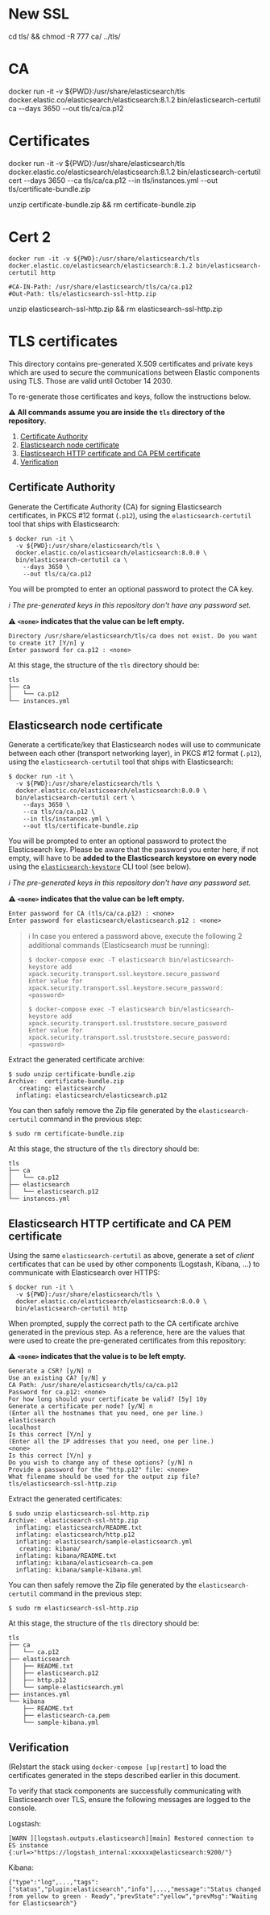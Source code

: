 # New SSL

cd tls/  && chmod -R 777 ca/ ../tls/

# CA
docker run -it -v ${PWD}:/usr/share/elasticsearch/tls docker.elastic.co/elasticsearch/elasticsearch:8.1.2 bin/elasticsearch-certutil ca --days 3650 --out tls/ca/ca.p12

# Certificates
docker run -it -v ${PWD}:/usr/share/elasticsearch/tls docker.elastic.co/elasticsearch/elasticsearch:8.1.2 bin/elasticsearch-certutil cert --days 3650 --ca tls/ca/ca.p12 --in tls/instances.yml --out tls/certificate-bundle.zip

unzip certificate-bundle.zip && rm certificate-bundle.zip

# Cert 2
```
docker run -it -v ${PWD}:/usr/share/elasticsearch/tls docker.elastic.co/elasticsearch/elasticsearch:8.1.2 bin/elasticsearch-certutil http

#CA-IN-Path: /usr/share/elasticsearch/tls/ca/ca.p12
#Out-Path: tls/elasticsearch-ssl-http.zip
```

unzip elasticsearch-ssl-http.zip && rm elasticsearch-ssl-http.zip



# TLS certificates

This directory contains pre-generated X.509 certificates and private keys which are used to secure the communications
between Elastic components using TLS. Those are valid until October 14 2030.

To re-generate those certificates and keys, follow the instructions below.

**:warning: All commands assume you are inside the `tls` directory of the repository.**

1. [Certificate Authority](#certificate-authority)
1. [Elasticsearch node certificate](#elasticsearch-node-certificate)
1. [Elasticsearch HTTP certificate and CA PEM certificate](#elasticsearch-http-certificate-and-ca-pem-certificate)
1. [Verification](#verification)

## Certificate Authority

Generate the Certificate Authority (CA) for signing Elasticsearch certificates, in PKCS #12 format (`.p12`), using the
`elasticsearch-certutil` tool that ships with Elasticsearch:

```none
$ docker run -it \
  -v ${PWD}:/usr/share/elasticsearch/tls \
  docker.elastic.co/elasticsearch/elasticsearch:8.0.0 \
  bin/elasticsearch-certutil ca \
    --days 3650 \
    --out tls/ca/ca.p12
```

You will be prompted to enter an optional password to protect the CA key.

*:information_source: The pre-generated keys in this repository don't have any password set.*

**:warning: `<none>` indicates that the value can be left empty.**

```none
Directory /usr/share/elasticsearch/tls/ca does not exist. Do you want to create it? [Y/n] y
Enter password for ca.p12 : <none>
```

At this stage, the structure of the `tls` directory should be:

```tree
tls
├── ca
│   └── ca.p12
└── instances.yml
```

## Elasticsearch node certificate

Generate a certificate/key that Elasticsearch nodes will use to communicate between each other (transport networking
layer), in PKCS #12 format (`.p12`), using the `elasticsearch-certutil` tool that ships with Elasticsearch:

```none
$ docker run -it \
  -v ${PWD}:/usr/share/elasticsearch/tls \
  docker.elastic.co/elasticsearch/elasticsearch:8.0.0 \
  bin/elasticsearch-certutil cert \
    --days 3650 \
    --ca tls/ca/ca.p12 \
    --in tls/instances.yml \
    --out tls/certificate-bundle.zip
```

You will be prompted to enter an optional password to protect the Elasticsearch key. Please be aware that the password
you enter here, if not empty, will have to be **added to the Elasticsearch keystore on every node** using the
[`elasticsearch-keystore`][es-keystore] CLI tool (see below).

*:information_source: The pre-generated keys in this repository don't have any password set.*

**:warning: `<none>` indicates that the value can be left empty.**

```none
Enter password for CA (tls/ca/ca.p12) : <none>
Enter password for elasticsearch/elasticsearch.p12 : <none>
```

> :information_source: In case you entered a password above, execute the following 2 additional commands (Elasticsearch
> *must* be running):
>
> ```console
> $ docker-compose exec -T elasticsearch bin/elasticsearch-keystore add xpack.security.transport.ssl.keystore.secure_password
> Enter value for xpack.security.transport.ssl.keystore.secure_password: <password>
> ```
>
> ```console
> $ docker-compose exec -T elasticsearch bin/elasticsearch-keystore add xpack.security.transport.ssl.truststore.secure_password
> Enter value for xpack.security.transport.ssl.truststore.secure_password: <password>
> ```

Extract the generated certificate archive:

```console
$ sudo unzip certificate-bundle.zip
Archive:  certificate-bundle.zip
   creating: elasticsearch/
  inflating: elasticsearch/elasticsearch.p12
```

You can then safely remove the Zip file generated by the `elasticsearch-certutil` command in the previous step:

```console
$ sudo rm certificate-bundle.zip
```

At this stage, the structure of the `tls` directory should be:

```tree
tls
├── ca
│   └── ca.p12
├── elasticsearch
│   └── elasticsearch.p12
└── instances.yml
```

## Elasticsearch HTTP certificate and CA PEM certificate

Using the same `elasticsearch-certutil` as above, generate a set of *client* certificates that can be used by other
components (Logstash, Kibana, ...) to communicate with Elasticsearch over HTTPS:

```none
$ docker run -it \
  -v ${PWD}:/usr/share/elasticsearch/tls \
  docker.elastic.co/elasticsearch/elasticsearch:8.0.0 \
  bin/elasticsearch-certutil http
```

When prompted, supply the correct path to the CA certificate archive generated in the previous step. As a reference,
here are the values that were used to create the pre-generated certificates from this repository:

**:warning: `<none>` indicates that the value is to be left empty.**

```none
Generate a CSR? [y/N] n
Use an existing CA? [y/N] y
CA Path: /usr/share/elasticsearch/tls/ca/ca.p12
Password for ca.p12: <none>
For how long should your certificate be valid? [5y] 10y
Generate a certificate per node? [y/N] n
(Enter all the hostnames that you need, one per line.)
elasticsearch
localhost
Is this correct [Y/n] y
(Enter all the IP addresses that you need, one per line.)
<none>
Is this correct [Y/n] y
Do you wish to change any of these options? [y/N] n
Provide a password for the "http.p12" file: <none>
What filename should be used for the output zip file? tls/elasticsearch-ssl-http.zip
```

Extract the generated certificates:

```console
$ sudo unzip elasticsearch-ssl-http.zip
Archive:  elasticsearch-ssl-http.zip
  inflating: elasticsearch/README.txt
  inflating: elasticsearch/http.p12
  inflating: elasticsearch/sample-elasticsearch.yml
   creating: kibana/
  inflating: kibana/README.txt
  inflating: kibana/elasticsearch-ca.pem
  inflating: kibana/sample-kibana.yml
```

You can then safely remove the Zip file generated by the `elasticsearch-certutil` command in the previous step:

```console
$ sudo rm elasticsearch-ssl-http.zip
```

At this stage, the structure of the `tls` directory should be:

```tree
tls
├── ca
│   └── ca.p12
├── elasticsearch
│   ├── README.txt
│   ├── elasticsearch.p12
│   ├── http.p12
│   └── sample-elasticsearch.yml
├── instances.yml
└── kibana
    ├── README.txt
    ├── elasticsearch-ca.pem
    └── sample-kibana.yml
```

## Verification

(Re)start the stack using `docker-compose [up|restart]` to load the certificates generated in the steps described
earlier in this document.

To verify that stack components are successfully communicating with Elasticsearch over TLS, ensure the following
messages are logged to the console.

Logstash:

```log
[WARN ][logstash.outputs.elasticsearch][main] Restored connection to ES instance {:url=>"https://logstash_internal:xxxxxx@elasticsearch:9200/"}
```

Kibana:

```jsonc
{"type":"log",...,"tags":["status","plugin:elasticsearch","info"],...,"message":"Status changed from yellow to green - Ready","prevState":"yellow","prevMsg":"Waiting for Elasticsearch"}
```

[es-keystore]: https://www.elastic.co/guide/en/elasticsearch/reference/current/elasticsearch-keystore.html
